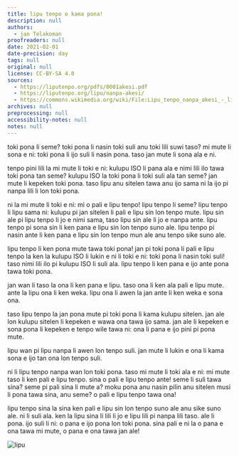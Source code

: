 ```yaml
---
title: lipu tenpo o kama pona!
description: null
authors:
  - jan Telakoman
proofreaders: null
date: 2021-02-01
date-precision: day
tags: null
original: null
license: CC-BY-SA 4.0
sources:
  - https://liputenpo.org/pdfs/0001akesi.pdf
  - https://liputenpo.org/lipu/nanpa-akesi/
  - https://commons.wikimedia.org/wiki/File:Lipu_tenpo_nanpa_akesi_-_lipu.png
archives: null
preprocessing: null
accessibility-notes: null
notes: null
---
```


toki pona li seme? toki pona li nasin toki suli anu toki lili suwi taso? mi mute li sona e ni: toki pona li ijo suli li nasin pona. taso jan mute li sona ala e ni.

tenpo pini lili la mi mute li toki e ni: kulupu ISO li pana ala e nimi lili ilo tawa toki pona tan seme? kulupu ISO la toki pona li toki suli ala tan seme? jan mute li kepeken toki pona. taso lipu anu sitelen tawa anu ijo sama ni la ijo pi nanpa lili li lon toki pona.

ni la mi mute li toki e ni: mi o pali e lipu tenpo! lipu tenpo li seme? lipu tenpo li lipu sama ni: kulupu pi jan sitelen li pali e lipu sin lon tenpo mute. lipu sin ale pi lipu tenpo li jo e nimi sama, taso lipu sin ale li jo e nanpa ante. lipu tenpo pi sona sin li ken pana e lipu sin lon tenpo suno ale. lipu tenpo pi nasin ante li ken pana e lipu sin lon tenpo mun ale anu tenpo sike suno ale.

lipu tenpo li ken pona mute tawa toki pona! jan pi toki pona li pali e lipu tenpo la ken la kulupu ISO li lukin e ni li toki e ni: toki pona li nasin toki suli! taso nimi lili ilo pi kulupu ISO li suli ala. lipu tenpo li ken pana e ijo ante pona tawa toki pona.

jan wan li taso la ona li ken pana e lipu. taso ona li ken ala pali e lipu mute. ante la lipu ona li ken weka. lipu ona li awen la jan ante li ken weka e sona ona.

taso lipu tenpo la jan pona mute pi toki pona li kama kulupu sitelen. jan ale lon kulupu sitelen li kepeken e wawa ona tawa ijo sama. jan ale li kepeken e sona pona li kepeken e tenpo wile tawa ni: ona li pana e ijo pini pi pona mute.

lipu wan pi lipu nanpa li awen lon tenpo suli. jan mute li lukin e ona li kama sona e ijo tan ona lon tenpo suli.

ni li lipu tenpo nanpa wan lon toki pona. taso mi mute li toki ala e ni: mi mute taso li ken pali e lipu tenpo. sina o pali e lipu tenpo ante! seme li suli tawa sina? seme pi pali sina li mute a? moku pona anu nasin pilin anu sitelen musi li pona tawa sina, anu seme? o pali e lipu tenpo tawa ona!

lipu tenpo sina la sina ken pali e lipu sin lon tenpo suno ale anu sike suno ale. ni li suli ala. ken la lipu sina li lili li jo e lipu lili pi nanpa lili taso. ale li pona. ijo suli li ni: o pana e ijo pona lon toki pona. sina pali e ni la o pana e ona tawa mi mute, o pana e ona tawa jan ale!

![lipu](https://upload.wikimedia.org/wikipedia/commons/f/f9/Lipu_tenpo_nanpa_akesi_-_lipu.png)